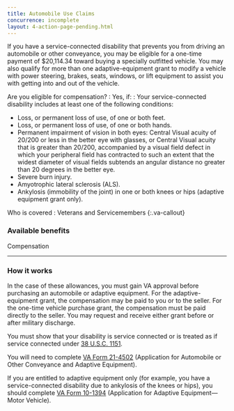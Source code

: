 ```yaml
---
title: Automobile Use Claims
concurrence: incomplete
layout: 4-action-page-pending.html
---
```


If you have a service-connected disability that prevents you from driving an automobile or other conveyance, you may be eligible for a one-time payment of $20,114.34 toward buying a specially outfitted vehicle. You may also qualify for more than one adaptive-equipment grant to modify a vehicle with power steering, brakes, seats, windows, or lift equipment to assist you with getting into and out of the vehicle.

Are you eligible for compensation?
: Yes, if:
: Your service-connected disability includes at least one of the following conditions:

  - Loss, or permanent loss of use, of one or both feet.
  - Loss, or permanent loss of use, of one or both hands.
  - Permanent impairment of vision in both eyes: Central Visual acuity of 20/200 or less in the better eye with glasses, or Central Visual acuity that is greater than 20/200, accompanied by a visual field defect in which your peripheral field has contracted to such an extent that the widest diameter of visual fields subtends an angular distance no greater than 20 degrees in the better eye.
  - Severe burn injury.
  - Amyotrophic lateral sclerosis (ALS).
  - Ankylosis (immobility of the joint) in one or both knees or hips (adaptive equipment grant only).

Who is covered
: Veterans and Servicemembers
{:.va-callout}

### Available benefits

Compensation

-----

### How it works

In the case of these allowances, you must gain VA approval before purchasing an automobile or adaptive equipment. For the adaptive-equipment grant, the compensation may be paid to you or to the seller. For the one-time vehicle purchase grant, the compensation must be paid directly to the seller. You may request and receive either grant before or after military discharge.

You must show that your disability is service connected or is treated as if service connected under [38 U.S.C. 1151](/disability-benefits/conditions/special-claims/title-38-USC-1151/).

You will need to complete [VA Form 21-4502](http://www.vba.va.gov/pubs/forms/VBA-21-4502-ARE.pdf) (Application for Automobile or Other Conveyance and Adaptive Equipment).

If you are entitled to adaptive equipment only (for example, you have a service-connected disability due to ankylosis of the knees or hips), you should complete [VA Form 10-1394](http://www.va.gov/vaforms/medical/pdf/10-1394-fill.pdf) (Application for Adaptive Equipment—Motor Vehicle).

